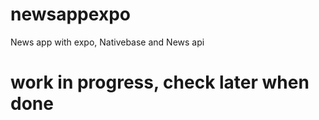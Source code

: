 # newsappexpo
News app with expo, Nativebase and News api

# work in progress, check later when done
